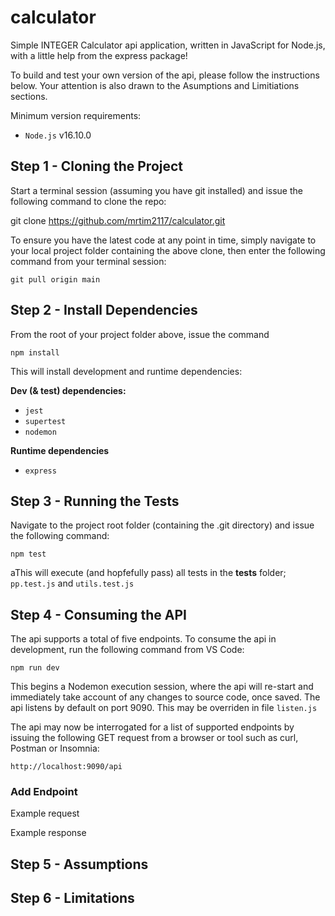 # calculator

Simple INTEGER Calculator api application, written in JavaScript for Node.js, with a little help from the express package!

To build and test your own version of the api, please follow the instructions below. Your attention is also drawn to the Asumptions and Limitiations sections.

Minimum version requirements:

- `Node.js` v16.10.0

## Step 1 - Cloning the Project

Start a terminal session (assuming you have git installed) and issue the following command to clone the repo:

git clone https://github.com/mrtim2117/calculator.git

To ensure you have the latest code at any point in time, simply navigate to your local project folder containing the above clone, then enter the following command from your terminal session:

`git pull origin main`

## Step 2 - Install Dependencies

From the root of your project folder above, issue the command

`npm install`

This will install development and runtime dependencies:

**Dev (& test) dependencies:**

- `jest`
- `supertest`
- `nodemon`

**Runtime dependencies**

- `express`

## Step 3 - Running the Tests

Navigate to the project root folder (containing the .git directory) and issue the following command:

`npm test`

aThis will execute (and hopfefully pass) all tests in the **tests** folder; `pp.test.js` and `utils.test.js`

## Step 4 - Consuming the API

The api supports a total of five endpoints. To consume the api in development, run the following command from VS Code:

`npm run dev`

This begins a Nodemon execution session, where the api will re-start and immediately take account of any changes to source code, once saved. The api listens by default on port 9090. This may be overriden in file `listen.js`

The api may now be interrogated for a list of supported endpoints by issuing the following GET request from a browser or tool such as curl, Postman or Insomnia:

`http://localhost:9090/api`

### Add Endpoint

Example request

Example response

## Step 5 - Assumptions

## Step 6 - Limitations
